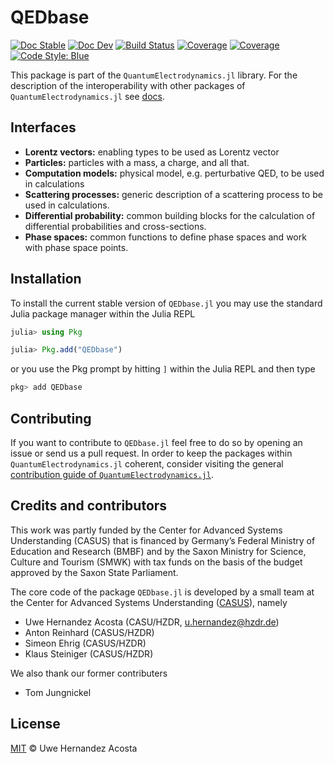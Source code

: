 # QEDbase

[![Doc Stable](https://img.shields.io/badge/docs-stable-blue.svg)](https://qedjl-project.github.io/QEDbase.jl/stable)
[![Doc Dev](https://img.shields.io/badge/docs-dev-blue.svg)](https://qedjl-project.github.io/QEDbase.jl/dev)
[![Build Status](https://gitlab.hzdr.de/qedjl/QEDbase.jl/badges/main/pipeline.svg)](https://gitlab.hzdr.de/qedjl/QEDbase.jl/pipelines)
[![Coverage](https://gitlab.hzdr.de/qedjl/QEDbase.jl/badges/main/coverage.svg)](https://gitlab.hzdr.de/qedjl/QEDbase.jl/commits/main)
[![Coverage](https://codecov.io/gh/qedjl/QEDbase.jl/branch/main/graph/badge.svg)](https://codecov.io/gh/qedjl/QEDbase.jl)
[![Code Style: Blue](https://img.shields.io/badge/code%20style-blue-4495d1.svg)](https://github.com/invenia/BlueStyle)

This package is part of the `QuantumElectrodynamics.jl` library. For the description of the interoperability with other packages of `QuantumElectrodynamics.jl` see [docs](https://qedjl-project.github.io/QuantumElectrodynamics.jl/dev/).

## Interfaces

- **Lorentz vectors:** enabling types to be used as Lorentz vector
- **Particles:** particles with a mass, a charge, and all that.
- **Computation models:** physical model, e.g. perturbative QED, to be used in
  calculations
- **Scattering processes:** generic description of a scattering process to be used in
  calculations.
- **Differential probability:** common building blocks for the calculation of differential probabilities and
  cross-sections.
- **Phase spaces:** common functions to define phase spaces and work with phase space points.

## Installation

To install the current stable version of `QEDbase.jl` you may use the standard Julia package manager within the Julia REPL

```julia
julia> using Pkg

julia> Pkg.add("QEDbase")
```

or you use the Pkg prompt by hitting `]` within the Julia REPL and then type

```julia
pkg> add QEDbase
```

## Contributing

If you want to contribute to `QEDbase.jl` feel free to do so by opening an issue or send us a pull request.
In order to keep the packages within `QuantumElectrodynamics.jl` coherent, consider visiting the
general [contribution guide of `QuantumElectrodynamics.jl`](www.contribution-of-qed.jl).

## Credits and contributors

This work was partly funded by the Center for Advanced Systems Understanding (CASUS) that
is financed by Germany’s Federal Ministry of Education and Research (BMBF) and by the Saxon
Ministry for Science, Culture and Tourism (SMWK) with tax funds on the basis of the budget
approved by the Saxon State Parliament.

The core code of the package `QEDbase.jl` is developed by a small team at the Center for
Advanced Systems Understanding ([CASUS](https://www.casus.science)), namely

- Uwe Hernandez Acosta (CASU/HZDR, u.hernandez@hzdr.de)
- Anton Reinhard (CASUS/HZDR)
- Simeon Ehrig (CASUS/HZDR)
- Klaus Steiniger (CASUS/HZDR)

We also thank our former contributers

- Tom Jungnickel

## License

[MIT](LICENSE) © Uwe Hernandez Acosta

```

```
